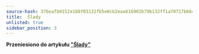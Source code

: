 ```yaml
---
source-hash: 376eafb0152a188f03132fb5e0cb2eaa616902b79b132ff1a70717b664562969
title:  Ślady
unlisted: true
sidebar_position: 3
---
```



**Przeniesiono do artykułu ["Ślady"](./index.md)**